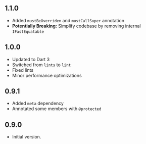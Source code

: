 ## 1.1.0
- Added `mustBeOverriden` and `mustCallSuper` annotation
- **Potentially Breaking:** Simplify codebase by removing internal `IFastEquatable`

## 1.0.0
- Updated to Dart 3
- Switched from `lints` to `lint`
- Fixed lints
- Minor performance optimizations

## 0.9.1

- Added `meta` dependency
- Annotated some members with `@protected`

## 0.9.0

- Initial version.
